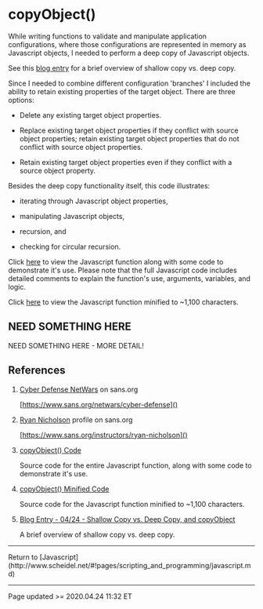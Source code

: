 # copyObject()

While writing functions to validate and manipulate application configurations, where those configurations are represented in memory as Javascript objects, I needed to perform a deep copy of Javascript objects.

See this [blog entry](/pages/blog.md#04/24_-_Shallow_Copy_vs._Deep_Copy,_and_copyObject) for a brief overview of shallow copy vs. deep copy.

Since I needed to combine different configuration 'branches' I included the ability to retain existing properties of the target object. There are three options:

 - Delete any existing target object properties.

 - Replace existing target object properties if they conflict with source object properties; retain existing target object properties that do not conflict with source object properties.

 - Retain existing target object properties even if they conflict with a source object property.

Besides the deep copy functionality itself, this code illustrates:

 - iterating through Javascript object properties,

 - manipulating Javascript objects,

 - recursion, and

 - checking for circular recursion.

Click [here](https://www.scheidel.net/library/copyObject.js) to view the Javascript function along with some code to demonstrate it's use. Please note that the full Javascript code includes detailed comments to explain the function's use, arguments, variables, and logic.

Click [here](https://www.scheidel.net/library/copyObject-mini.js) to view the Javascript function minified to ~1,100 characters.

## NEED SOMETHING HERE

NEED SOMETHING HERE - MORE DETAIL!

## References

 1. [Cyber Defense NetWars](https://www.sans.org/netwars/cyber-defense) on sans.org
 
    [https://www.sans.org/netwars/cyber-defense]()
 
 2. [Ryan Nicholson](https://www.sans.org/instructors/ryan-nicholson) profile on sans.org
 
    [https://www.sans.org/instructors/ryan-nicholson]()

 3. [copyObject() Code](/library/copyObject.js)

    Source code for the entire Javascript function, along with some code to demonstrate it's use.

 4. [copyObject() Minified Code](/library/copyObject-mini.js)

    Source code for the Javascript function minified to ~1,100 characters.

 5. [Blog Entry - 04/24 - Shallow Copy vs. Deep Copy, and copyObject](/pages/blog.md#04/24_-_Shallow_Copy_vs._Deep_Copy,_and_copyObject)

    A brief overview of shallow copy vs. deep copy.

<hr class="tight">
Return to [Javascript](http://www.scheidel.net/#!pages/scripting_and_programming/javascript.md)

<hr class="tight"><p class="timestamp">Page updated >= 2020.04.24 11:32 ET</p>
